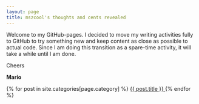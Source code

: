 ```yaml
---
layout: page
title: mszcool's thoughts and cents revealed
---
```


Welcome to my GitHub-pages. I decided to move my writing activities fully to GitHub to try something new and keep content as close as possible to actual code. Since I am doing this transition as a spare-time activity, it will take a while until I am done.

Cheers

**Mario**

{% for post in site.categories[page.category] %}
    <a href="{{ post.url | absolute_url }}">
      {{ post.title }}
    </a>
{% endfor %}